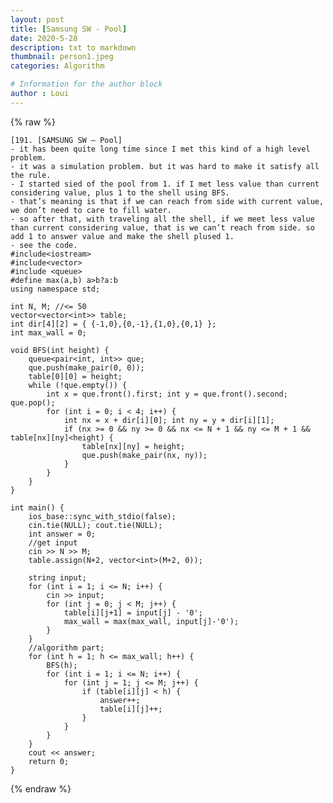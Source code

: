 ```yaml
---
layout: post
title: [Samsung SW - Pool]
date: 2020-5-28
description: txt to markdown
thumbnail: person1.jpeg
categories: Algorithm

# Information for the author block
author : Loui
---
```


{% raw %}

	﻿[191. [SAMSUNG SW – Pool]
	- it has been quite long time since I met this kind of a high level problem.
	- it was a simulation problem. but it was hard to make it satisfy all the rule.
	- I started sied of the pool from 1. if I met less value than current considering value, plus 1 to the shell using BFS.
	- that’s meaning is that if we can reach from side with current value, we don’t need to care to fill water.
	- so after that, with traveling all the shell, if we meet less value than current considering value, that is we can’t reach from side. so add 1 to answer value and make the shell plused 1.
	- see the code.
	#include<iostream>
	#include<vector>
	#include <queue>
	#define max(a,b) a>b?a:b
	using namespace std;
	
	int N, M; //<= 50
	vector<vector<int>> table;
	int dir[4][2] = { {-1,0},{0,-1},{1,0},{0,1} };
	int max_wall = 0;
	
	void BFS(int height) {
		queue<pair<int, int>> que;
		que.push(make_pair(0, 0));
		table[0][0] = height;
		while (!que.empty()) {
			int x = que.front().first; int y = que.front().second; que.pop();
			for (int i = 0; i < 4; i++) {
				int nx = x + dir[i][0]; int ny = y + dir[i][1];
				if (nx >= 0 && ny >= 0 && nx <= N + 1 && ny <= M + 1 && table[nx][ny]<height) {
					table[nx][ny] = height;
					que.push(make_pair(nx, ny));
				}
			}
		}
	}
	
	int main() {
		ios_base::sync_with_stdio(false);
		cin.tie(NULL); cout.tie(NULL);
		int answer = 0;
		//get input
		cin >> N >> M;
		table.assign(N+2, vector<int>(M+2, 0));
		
		string input;
		for (int i = 1; i <= N; i++) {
			cin >> input;
			for (int j = 0; j < M; j++) {
				table[i][j+1] = input[j] - '0';
				max_wall = max(max_wall, input[j]-'0');
			} 
		}
		//algorithm part;
		for (int h = 1; h <= max_wall; h++) {
			BFS(h);
			for (int i = 1; i <= N; i++) {
				for (int j = 1; j <= M; j++) {
					if (table[i][j] < h) {
						answer++;
						table[i][j]++;
					}
				}
			}
		}
		cout << answer;
		return 0;
	}
	
{% endraw %}
